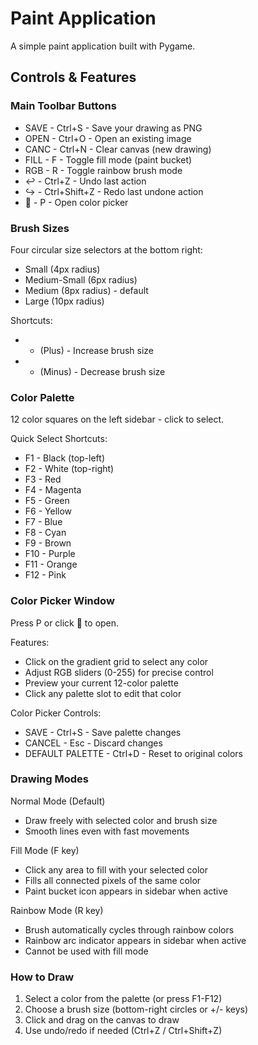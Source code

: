 # Paint Application

A simple paint application built with Pygame.

## Controls & Features

### Main Toolbar Buttons

- SAVE - Ctrl+S - Save your drawing as PNG
- OPEN - Ctrl+O - Open an existing image
- CANC - Ctrl+N - Clear canvas (new drawing)
- FILL - F - Toggle fill mode (paint bucket)
- RGB - R - Toggle rainbow brush mode
- ↩ - Ctrl+Z - Undo last action
- ↪ - Ctrl+Shift+Z - Redo last undone action
- 🎨 - P - Open color picker

### Brush Sizes

Four circular size selectors at the bottom right:

- Small (4px radius)
- Medium-Small (6px radius)
- Medium (8px radius) - default
- Large (10px radius)

Shortcuts:

- + (Plus) - Increase brush size
- - (Minus) - Decrease brush size

### Color Palette

12 color squares on the left sidebar - click to select.

Quick Select Shortcuts:

- F1 - Black (top-left)
- F2 - White (top-right)
- F3 - Red
- F4 - Magenta
- F5 - Green
- F6 - Yellow
- F7 - Blue
- F8 - Cyan
- F9 - Brown
- F10 - Purple
- F11 - Orange
- F12 - Pink

### Color Picker Window

Press P or click 🎨 to open.

Features:

- Click on the gradient grid to select any color
- Adjust RGB sliders (0-255) for precise control
- Preview your current 12-color palette
- Click any palette slot to edit that color

Color Picker Controls:

- SAVE - Ctrl+S - Save palette changes
- CANCEL - Esc - Discard changes
- DEFAULT PALETTE - Ctrl+D - Reset to original colors

### Drawing Modes

Normal Mode (Default)

- Draw freely with selected color and brush size
- Smooth lines even with fast movements

Fill Mode (F key)

- Click any area to fill with your selected color
- Fills all connected pixels of the same color
- Paint bucket icon appears in sidebar when active

Rainbow Mode (R key)

- Brush automatically cycles through rainbow colors
- Rainbow arc indicator appears in sidebar when active
- Cannot be used with fill mode

### How to Draw

1. Select a color from the palette (or press F1-F12)
2. Choose a brush size (bottom-right circles or +/- keys)
3. Click and drag on the canvas to draw
4. Use undo/redo if needed (Ctrl+Z / Ctrl+Shift+Z)
